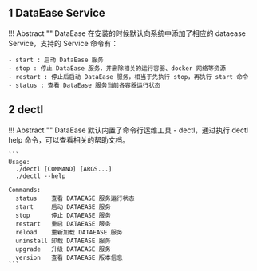 ## 1 DataEase Service

!!! Abstract ""
    DataEase 在安装的时候默认向系统中添加了相应的 dataease Service，支持的 Service 命令有：

    - start : 启动 DataEase 服务
    - stop : 停止 DataEase 服务，并删除相关的运行容器、docker 网络等资源
    - restart : 停止后启动 DataEase 服务，相当于先执行 stop，再执行 start 命令
    - status : 查看 DataEase 服务当前各容器运行状态

## 2 dectl

!!! Abstract ""
    DataEase 默认内置了命令行运维工具 - dectl，通过执行 dectl help 命令，可以查看相关的帮助文档。

    ```
    Usage:
      ./dectl [COMMAND] [ARGS...]
      ./dectl --help
    
    Commands:
      status    查看 DATAEASE 服务运行状态
      start     启动 DATAEASE 服务
      stop      停止 DATAEASE 服务
      restart   重启 DATAEASE 服务
      reload    重新加载 DATAEASE 服务
      uninstall 卸载 DATAEASE 服务
      upgrade   升级 DATAEASE 服务
      version   查看 DATAEASE 版本信息
    ```